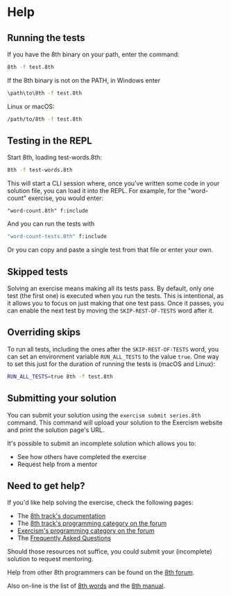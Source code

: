 # Help

## Running the tests

If you have the 8th binary on your path, enter the command:

```bash
8th -f test.8th
```

If the 8th binary is not on the PATH, in Windows enter

```cmd
\path\to\8th -f test.8th
```

Linux or macOS:

```bash
/path/to/8th -f test.8th
```

## Testing in the REPL

Start 8th, loading test-words.8th: 

```sh
8th -f test-words.8th
```

This will start a CLI session where, once you’ve written some code in your solution file, you can load it into the REPL.
For example, for the "word-count" exercise, you would enter:

```8th
"word-count.8th" f:include
```

And you can run the tests with 
```sh
"word-count-tests.8th" f:include
```

Or you can copy and paste a single test from that file or enter your own. 

## Skipped tests

Solving an exercise means making all its tests pass.
By default, only one test (the first one) is executed when you run the tests.
This is intentional, as it allows you to focus on just making that one test pass.
Once it passes, you can enable the next test by moving the `SKIP-REST-OF-TESTS` word after it.

## Overriding skips

To run all tests, including the ones after the `SKIP-REST-OF-TESTS` word, you can set an environment variable `RUN_ALL_TESTS` to the value `true`. 
One way to set this just for the duration of running the tests is (macOS and Linux):

```bash
RUN_ALL_TESTS=true 8th -f test.8th
```

## Submitting your solution

You can submit your solution using the `exercism submit series.8th` command.
This command will upload your solution to the Exercism website and print the solution page's URL.

It's possible to submit an incomplete solution which allows you to:

- See how others have completed the exercise
- Request help from a mentor

## Need to get help?

If you'd like help solving the exercise, check the following pages:

- The [8th track's documentation](https://exercism.org/docs/tracks/8th)
- The [8th track's programming category on the forum](https://forum.exercism.org/c/programming/8th)
- [Exercism's programming category on the forum](https://forum.exercism.org/c/programming/5)
- The [Frequently Asked Questions](https://exercism.org/docs/using/faqs)

Should those resources not suffice, you could submit your (incomplete) solution to request mentoring.

Help from other 8th programmers can be found on the [8th forum](https://8th-dev.com/forum/).

Also on-line is the list of [8th words](https://8th-dev.com/words.html) and the [8th manual](https://8th-dev.com/manual.html).